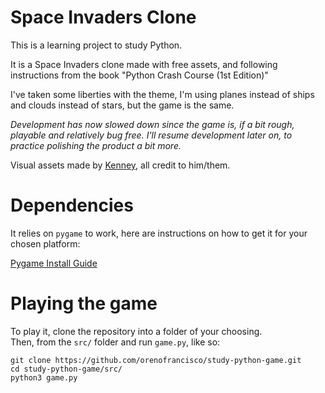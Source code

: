 # Space Invaders Clone

This is a learning project to study Python.

It is a Space Invaders clone made with free assets, and following instructions from the book "Python Crash Course (1st Edition)"

I've taken some liberties with the theme, I'm using planes instead of ships and clouds instead of stars, but the game is the same.

*Development has now slowed down since the game is, if a bit rough, playable and relatively bug free.
I'll resume development later on, to practice polishing the product a bit more.*

Visual assets made by [Kenney](https://kenney.nl/), all credit to him/them.

# Dependencies

It relies on ```pygame``` to work, here are instructions on how to get it for your chosen platform:

[Pygame Install Guide](https://www.pygame.org/wiki/GettingStarted) 

# Playing the game

To play it, clone the repository into a folder of your choosing.     
Then, from the ```src/``` folder and run ```game.py```, like so:

```
git clone https://github.com/orenofrancisco/study-python-game.git    
cd study-python-game/src/
python3 game.py
```
